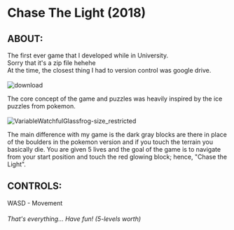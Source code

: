 # Chase The Light (2018)

## ABOUT: <br />
The first ever game that I developed while in University. <br />
Sorry that it's a zip file hehehe <br />
At the time, the closest thing I had to version control was google drive. <br /> <br />
![download](https://user-images.githubusercontent.com/79740554/176943796-39ec6fce-5e1d-4c83-83b0-28a4d2b0ac5b.jpg)

The core concept of the game and puzzles was heavily inspired by the ice puzzles from pokemon. <br /> <br />
![VariableWatchfulGlassfrog-size_restricted](https://user-images.githubusercontent.com/79740554/176944263-25be1281-bc48-4bd2-ba63-148c93ffa179.gif)

The main difference with my game is the dark gray blocks are there in place of the boulders in the pokemon version and if you touch the terrain you basically die. You are given 5 lives and the goal of the game is to navigate from your start position and touch the red glowing block; hence, "Chase the Light".

## CONTROLS: <br />
WASD - Movement

###### That's everything... Have fun! (5-levels worth)
